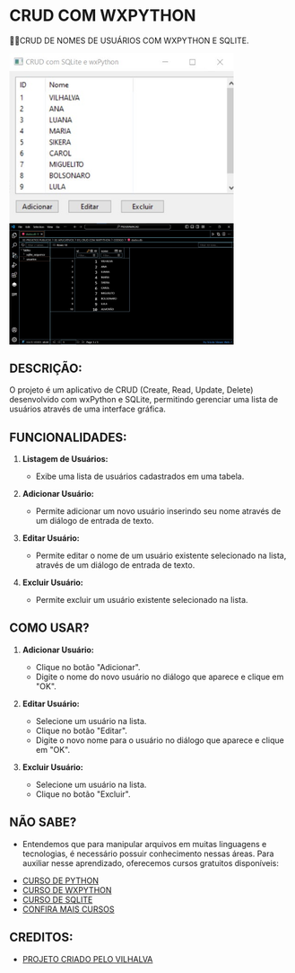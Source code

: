 # CRUD COM WXPYTHON
👨‍🏫CRUD DE NOMES DE USUÁRIOS COM WXPYTHON E SQLITE.

<img src="./IMAGENS/FOTO_1.jpg" align="center" width="400"> <br>
<img src="./IMAGENS/FOTO_2.jpg" align="center" width="400"> <br>

## DESCRIÇÃO:
O projeto é um aplicativo de CRUD (Create, Read, Update, Delete) desenvolvido com wxPython e SQLite, permitindo gerenciar uma lista de usuários através de uma interface gráfica.

## FUNCIONALIDADES:
1. **Listagem de Usuários:**
   - Exibe uma lista de usuários cadastrados em uma tabela.
   
2. **Adicionar Usuário:**
   - Permite adicionar um novo usuário inserindo seu nome através de um diálogo de entrada de texto.
   
3. **Editar Usuário:**
   - Permite editar o nome de um usuário existente selecionado na lista, através de um diálogo de entrada de texto.
   
4. **Excluir Usuário:**
   - Permite excluir um usuário existente selecionado na lista.
   
## COMO USAR?
1. **Adicionar Usuário:**
   - Clique no botão "Adicionar".
   - Digite o nome do novo usuário no diálogo que aparece e clique em "OK".

2. **Editar Usuário:**
   - Selecione um usuário na lista.
   - Clique no botão "Editar".
   - Digite o novo nome para o usuário no diálogo que aparece e clique em "OK".

3. **Excluir Usuário:**
   - Selecione um usuário na lista.
   - Clique no botão "Excluir".

## NÃO SABE?
- Entendemos que para manipular arquivos em muitas linguagens e tecnologias, é necessário possuir conhecimento nessas áreas. Para auxiliar nesse aprendizado, oferecemos cursos gratuitos disponíveis:
* [CURSO DE PYTHON](https://github.com/VILHALVA/CURSO-DE-PYTHON)
* [CURSO DE WXPYTHON](https://github.com/VILHALVA/CURSO-DE-WXPYTHON)
* [CURSO DE SQLITE](https://github.com/VILHALVA/CURSO-DE-SQLITE)
* [CONFIRA MAIS CURSOS](https://github.com/VILHALVA?tab=repositories&q=+topic:CURSO)

## CREDITOS:
- [PROJETO CRIADO PELO VILHALVA](https://github.com/VILHALVA)


